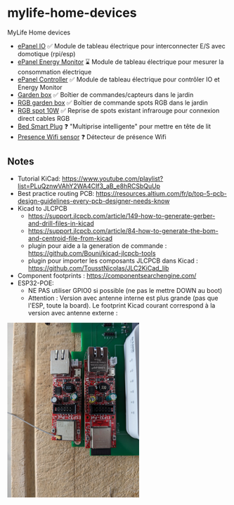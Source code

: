 # mylife-home-devices
MyLife Home devices

 - [ePanel IO](epanel-io/README.md) :white_check_mark: Module de tableau électrique pour interconnecter E/S avec domotique (rpi/esp)
 - [ePanel Energy Monitor](epanel-energy-monitor/README.md) :hourglass: Module de tableau électrique pour mesurer la consommation électrique
 - [ePanel Controller](epanel-controller/README.md) :white_check_mark: Module de tableau électrique pour contrôler IO et Energy Monitor
 - [Garden box](garden-box/README.md) :white_check_mark: Boîtier de commandes/capteurs dans le jardin
 - [RGB garden box](rgb-garden-box/README.md) :white_check_mark: Boîtier de commande spots RGB dans le jardin
 - [RGB spot 10W](rgb-spot-10w/README.md) :white_check_mark: Reprise de spots existant infrarouge pour connexion direct cables RGB
 - [Bed Smart Plug](bed-smart-plug/README.md) :question: "Multiprise intelligente" pour mettre en tête de lit
 - [Presence Wifi sensor](presence-wifi-sensor/README.md) :question: Détecteur de présence Wifi

## Notes
 - Tutorial KiCad: https://www.youtube.com/playlist?list=PLuQznwVAhY2WA4CIf3_aB_e8hRCSbQuUp
 - Best practice routing PCB: https://resources.altium.com/fr/p/top-5-pcb-design-guidelines-every-pcb-designer-needs-know
 - Kicad to JLCPCB
   - https://support.jlcpcb.com/article/149-how-to-generate-gerber-and-drill-files-in-kicad
   - https://support.jlcpcb.com/article/84-how-to-generate-the-bom-and-centroid-file-from-kicad
   - plugin pour aide a la generation de commande : https://github.com/Bouni/kicad-jlcpcb-tools
   - plugin pour importer les composants JLCPCB dans Kicad : https://github.com/TousstNicolas/JLC2KiCad_lib
 - Component footprints : https://componentsearchengine.com/
 - ESP32-POE:
   - NE PAS utiliser GPIO0 si possible (ne pas le mettre DOWN au boot)
   - Attention : Version avec antenne interne est plus grande (pas que l'ESP, toute la board). Le footprint Kicad courant correspond à la version avec antenne externe : 

<img src="esp32-poe-sizes.jpg" width="300">
